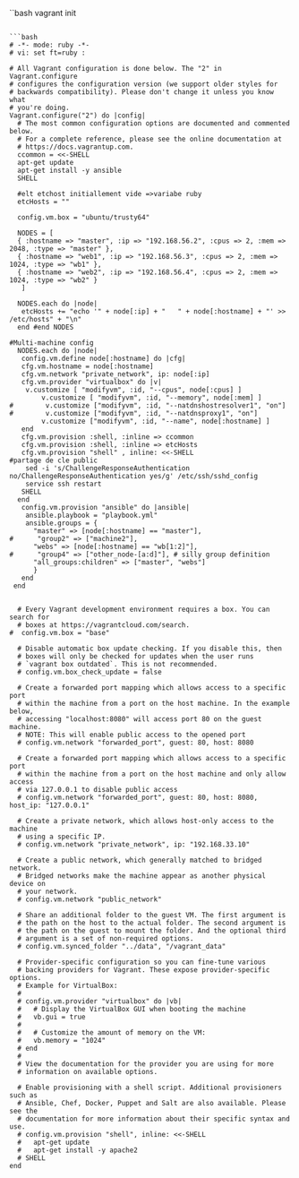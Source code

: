``bash
vagrant init
```

```bash
# -*- mode: ruby -*-
# vi: set ft=ruby :

# All Vagrant configuration is done below. The "2" in Vagrant.configure
# configures the configuration version (we support older styles for
# backwards compatibility). Please don't change it unless you know what
# you're doing.
Vagrant.configure("2") do |config|
  # The most common configuration options are documented and commented below.
  # For a complete reference, please see the online documentation at
  # https://docs.vagrantup.com.
  ccommon = <<-SHELL
  apt-get update
  apt-get install -y ansible
  SHELL
  
  #elt etchost initiallement vide =>variabe ruby
  etcHosts = ""

  config.vm.box = "ubuntu/trusty64"

  NODES = [
  { :hostname => "master", :ip => "192.168.56.2", :cpus => 2, :mem => 2048, :type => "master" },
  { :hostname => "web1", :ip => "192.168.56.3", :cpus => 2, :mem => 1024, :type => "wb1" },
  { :hostname => "web2", :ip => "192.168.56.4", :cpus => 2, :mem => 1024, :type => "wb2" }
   ]

  NODES.each do |node|
   etcHosts += "echo '" + node[:ip] + "   " + node[:hostname] + "' >> /etc/hosts" + "\n"
  end #end NODES
     
#Multi-machine config
  NODES.each do |node|
   config.vm.define node[:hostname] do |cfg|
   cfg.vm.hostname = node[:hostname]
   cfg.vm.network "private_network", ip: node[:ip]
   cfg.vm.provider "virtualbox" do |v|
	v.customize [ "modifyvm", :id, "--cpus", node[:cpus] ]
        v.customize [ "modifyvm", :id, "--memory", node[:mem] ]
#        v.customize ["modifyvm", :id, "--natdnshostresolver1", "on"]
#        v.customize ["modifyvm", :id, "--natdnsproxy1", "on"]
        v.customize ["modifyvm", :id, "--name", node[:hostname] ]
   end 
   cfg.vm.provision :shell, :inline => ccommon
   cfg.vm.provision :shell, :inline => etcHosts
   cfg.vm.provision "shell" , inline: <<-SHELL
#partage de cle public
    sed -i 's/ChallengeResponseAuthentication no/ChallengeResponseAuthentication yes/g' /etc/ssh/sshd_config
    service ssh restart
   SHELL
  end
   config.vm.provision "ansible" do |ansible|
    ansible.playbook = "playbook.yml"
    ansible.groups = {
      "master" => [node[:hostname] == "master"],
#      "group2" => ["machine2"],
      "webs" => [node[:hostname] == "wb[1:2]"],
#      "group4" => ["other_node-[a:d]"], # silly group definition
      "all_groups:children" => ["master", "webs"]
      }
   end
 end
   

  # Every Vagrant development environment requires a box. You can search for
  # boxes at https://vagrantcloud.com/search.
#  config.vm.box = "base"

  # Disable automatic box update checking. If you disable this, then
  # boxes will only be checked for updates when the user runs
  # `vagrant box outdated`. This is not recommended.
  # config.vm.box_check_update = false

  # Create a forwarded port mapping which allows access to a specific port
  # within the machine from a port on the host machine. In the example below,
  # accessing "localhost:8080" will access port 80 on the guest machine.
  # NOTE: This will enable public access to the opened port
  # config.vm.network "forwarded_port", guest: 80, host: 8080

  # Create a forwarded port mapping which allows access to a specific port
  # within the machine from a port on the host machine and only allow access
  # via 127.0.0.1 to disable public access
  # config.vm.network "forwarded_port", guest: 80, host: 8080, host_ip: "127.0.0.1"

  # Create a private network, which allows host-only access to the machine
  # using a specific IP.
  # config.vm.network "private_network", ip: "192.168.33.10"

  # Create a public network, which generally matched to bridged network.
  # Bridged networks make the machine appear as another physical device on
  # your network.
  # config.vm.network "public_network"

  # Share an additional folder to the guest VM. The first argument is
  # the path on the host to the actual folder. The second argument is
  # the path on the guest to mount the folder. And the optional third
  # argument is a set of non-required options.
  # config.vm.synced_folder "../data", "/vagrant_data"

  # Provider-specific configuration so you can fine-tune various
  # backing providers for Vagrant. These expose provider-specific options.
  # Example for VirtualBox:
  #
  # config.vm.provider "virtualbox" do |vb|
  #   # Display the VirtualBox GUI when booting the machine
  #   vb.gui = true
  #
  #   # Customize the amount of memory on the VM:
  #   vb.memory = "1024"
  # end
  #
  # View the documentation for the provider you are using for more
  # information on available options.

  # Enable provisioning with a shell script. Additional provisioners such as
  # Ansible, Chef, Docker, Puppet and Salt are also available. Please see the
  # documentation for more information about their specific syntax and use.
  # config.vm.provision "shell", inline: <<-SHELL
  #   apt-get update
  #   apt-get install -y apache2
  # SHELL
end
```
